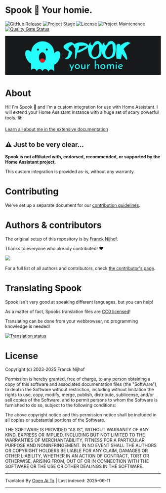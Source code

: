 # Spook 👻 Your homie.

[![GitHub Release][releases-shield]][releases]
![Project Stage][project-stage-shield]
[![License][license-shield]](LICENSE.md)
![Project Maintenance][maintenance-shield]
[![Quality Gate Status][sonarcloud-shield]][sonarcloud]

![Spook - Your homie](https://raw.githubusercontent.com/frenck/spook/main/logos/logo_wordmark_catchphrase_2048x512.png)

# About

Hi! I'm Spook 👻 and I'm a custom integration for use with Home Assistant.
I will extend your Home Assistant instance with a huge set of scary powerful
tools. 🛠️

[Learn all about me in the extensive documentation](https://spook.boo/)

## ⚠️ Just to be very clear...

**Spook is not affiliated with, endorsed, recommended, or supported by the Home Assistant project.**

This custom integration is provided as-is, without any warranty.

# Contributing

We've set up a separate document for our [contribution guidelines](https://spook.boo/development).

# Authors & contributors

The original setup of this repository is by [Franck Nijhof][frenck].

Thanks to everyone who already contributed! ❤️

<a href="https://github.com/frenck/spook/graphs/contributors">
  <img src="https://contrib.rocks/image?repo=frenck/spook" />
</a>

For a full list of all authors and contributors,
check [the contributor's page][contributors].

# Translating Spook

Spook isn't very good at speaking different languages, but you can help!

As a matter of fact, Spooks translation files are [CC0 licensed](https://raw.githubusercontent.com/frenck/spook/main/custom_components/spook/translations/LICENSE.md)!

Translating can be done from your webbrowser, no programming knowledge
is needed!

[![Translation status](https://hosted.weblate.org/widgets/spook/-/integration/open-graph.png)](https://hosted.weblate.org/engage/spook/)

# License

Copyright (c) 2023-2025 Franck Nijhof

Permission is hereby granted, free of charge, to any person obtaining a copy
of this software and associated documentation files (the "Software"), to deal
in the Software without restriction, including without limitation the rights
to use, copy, modify, merge, publish, distribute, sublicense, and/or sell
copies of the Software, and to permit persons to whom the Software is
furnished to do so, subject to the following conditions:

The above copyright notice and this permission notice shall be included in all
copies or substantial portions of the Software.

THE SOFTWARE IS PROVIDED "AS IS", WITHOUT WARRANTY OF ANY KIND, EXPRESS OR
IMPLIED, INCLUDING BUT NOT LIMITED TO THE WARRANTIES OF MERCHANTABILITY,
FITNESS FOR A PARTICULAR PURPOSE AND NONINFRINGEMENT. IN NO EVENT SHALL THE
AUTHORS OR COPYRIGHT HOLDERS BE LIABLE FOR ANY CLAIM, DAMAGES OR OTHER
LIABILITY, WHETHER IN AN ACTION OF CONTRACT, TORT OR OTHERWISE, ARISING FROM,
OUT OF OR IN CONNECTION WITH THE SOFTWARE OR THE USE OR OTHER DEALINGS IN THE
SOFTWARE.

[contributors]: https://github.com/frenck/spook/graphs/contributors
[frenck]: https://github.com/frenck
[license-shield]: https://img.shields.io/github/license/frenck/spook.svg
[project-stage-shield]: https://img.shields.io/badge/project%20stage-SPOOKED-red.svg
[releases-shield]: https://img.shields.io/github/release/frenck/spook.svg
[releases]: https://github.com/frenck/spook/releases
[maintenance-shield]: https://img.shields.io/maintenance/yes/2025.svg
[sonarcloud-shield]: https://sonarcloud.io/api/project_badges/measure?project=frenck_python-elgato&metric=alert_status
[sonarcloud]: https://sonarcloud.io/summary/new_code?id=frenck_python-elgato


---


Tranlated By [Open Ai Tx](https://github.com/OpenAiTx/OpenAiTx) | Last indexed: 2025-06-11


---